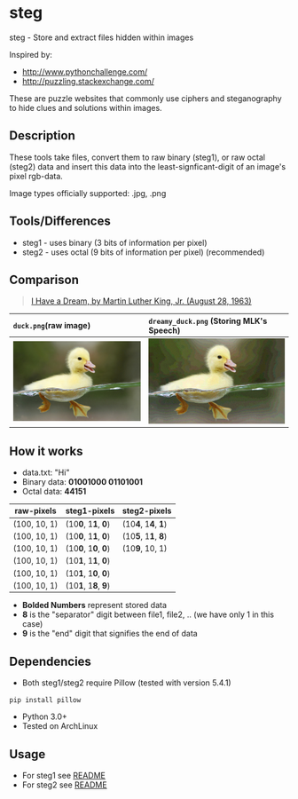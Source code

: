 # steg
steg - Store and extract files hidden within images

Inspired by:
* http://www.pythonchallenge.com/
* http://puzzling.stackexchange.com/

These are puzzle websites that commonly use ciphers and steganography to hide clues and 
solutions within images. 

## Description
These tools take files, convert them to raw binary (steg1), or raw octal (steg2) data and insert this data into the least-signficant-digit of an image's pixel rgb-data.

Image types officially supported: .jpg, .png

## Tools/Differences
* steg1 - uses binary (3 bits of information per pixel)
* steg2 - uses octal  (9 bits of information per pixel) (recommended)

## Comparison
> [I Have a Dream, by Martin Luther King, Jr. (August 28, 1963)](http://www.textfiles.com/etext/NONFICTION/)

| `duck.png`(raw image)           | `dreamy_duck.png` (Storing MLK's Speech)  |
|:------------------------------- |:----------------------------------------- |
| ![](steg2/test_images/duck.png) | ![](steg2/test_images/dreamy_duck.png)    |

## How it works
* data.txt: "Hi" 
* Binary data: **01001000 01101001** 
* Octal data:  **44151**

| raw-pixels   | steg1-pixels             | steg2-pixels             |
| ------------ | -------------------------| ------------------------ |
| (100, 10, 1) | (10**0**, 1**1**, **0**) | (10**4**, 1**4**, **1**) |
| (100, 10, 1) | (10**0**, 1**1**, **0**) | (10**5**, 1**1**, **8**) |
| (100, 10, 1) | (10**0**, 1**0**, **0**) | (10**9**, 10, 1)         |
| (100, 10, 1) | (10**1**, 1**1**, **0**) |                          |
| (100, 10, 1) | (10**1**, 1**0**, **0**) |                          |
| (100, 10, 1) | (10**1**, 1**8**, **9**) |                          |
* **Bolded Numbers** represent stored data
* **8** is the "separator" digit between file1, file2, .. (we have only 1 in this case)
* **9** is the "end" digit that signifies the end of data

## Dependencies
* Both steg1/steg2 require Pillow (tested with version 5.4.1) 
```pip
pip install pillow
```
* Python 3.0+
* Tested on ArchLinux

## Usage
* For steg1 see [README](steg1/README.md)
* For steg2 see [README](steg2/README.md)
